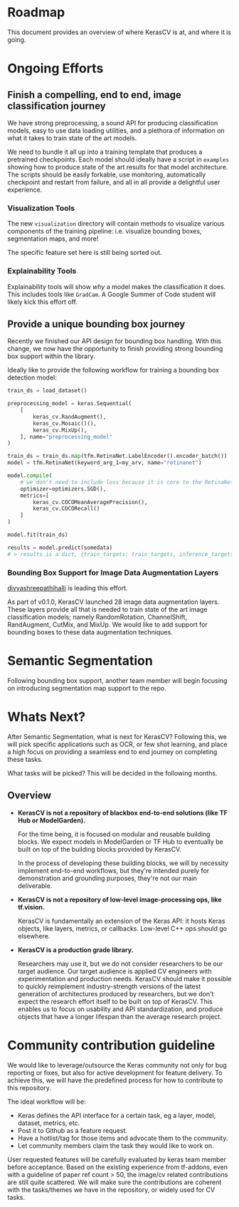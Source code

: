 # Roadmap
This document provides an overview of where KerasCV is at, and where it is going.
# Ongoing Efforts
## Finish a compelling, end to end, image classification journey
We have strong preprocessing, a sound API for producing classification models, easy to
use data loading utilities, and a plethora of information on what it takes to train
state of the art models.

We need to bundle it all up into a training template that produces a pretrained
checkpoints.  Each model should ideally have a script in `examples` showing how to
produce state of the art results for that model architecture.
The scripts should be easily forkable, use monitoring, automatically checkpoint and
restart from failure, and all in all provide a delightful user experience.

### Visualization Tools

The new `visualization` directory will contain methods to visualize various components of
the training pipeline: i.e. visualize bounding boxes, segmentation maps, and more!

The specific feature set here is still being sorted out.

### Explainability Tools

Explainability tools will show *why* a model makes the classification it does.  This
includes tools like `GradCam`.  A Google Summer of Code student will likely kick this
effort off.

## Provide a unique bounding box journey
Recently we finished our API design for bounding box handling.  With this change,
we now have the opportunity to finish providing strong bounding box support within the
library.

Ideally like to provide the following workflow for training a bounding box detection model:

```python
train_ds = load_dataset()

preprocessing_model = keras.Sequential(
    [
        keras_cv.RandAugment(),
        keras_cv.Mosaic()(),
        keras_cv.MixUp(),
    ], name="preprocessing_model"
)

train_ds = train_ds.map(tfm.RetinaNet.LabelEncoder().encoder_batch())
model = tfm.RetinaNet(keyword_arg_1=my_arv, name="retinanet")

model.compile(
    # we don't need to include loss because it is core to the RetinaNet model
    optimizer=optimizers.SGD(),
    metrics=[
        keras_cv.COCOMeanAveragePrecision(),
        keras_cv.COCORecall()
    ]
)

model.fit(train_ds)

results = model.predict(somedata)
# > results is a dict, {train_targets: train_targets, inference_targets: inference_targets}
```

### Bounding Box Support for Image Data Augmentation Layers
[divyashreepathihalli](https://github.com/divyashreepathihalli) is leading this effort.

As part of v0.1.0, KerasCV launched 28 image data augmentation layers.
These layers provide all that is needed to train state of the art image classification models; namely RandomRotation, ChannelShift, RandAugment, CutMix, and MixUp.
We would like to add support for bounding boxes to these data augmentation techniques.

# Semantic Segmentation

Following bounding box support, another team member will begin focusing on introducing
segmentation map support to the repo.

# Whats Next?

After Semantic Segmentation, what is next for KerasCV?  Following this, we will pick
specific applications such as OCR, or few shot learning, and place a high focus on
providing a seamless end to end journey on completing these tasks.

What tasks will be picked?  This will be decided in the following months.

## Overview
- **KerasCV is not a repository of blackbox end-to-end solutions (like TF Hub or ModelGarden).**

    For the time being, it is focused on modular and reusable building blocks. We expect models in
    ModelGarden or TF Hub to eventually be built on top of the building blocks provided by KerasCV.

    In the process of developing these building blocks, we will by necessity implement end-to-end
    workflows, but they're intended purely for demonstration and grounding purposes, they're not
    our main deliverable.


- **KerasCV is not a repository of low-level image-processing ops, like tf.vision.**

    KerasCV is fundamentally an extension of the Keras API: it hosts Keras objects, like layers,
    metrics, or callbacks. Low-level C++ ops should go elsewhere.


- **KerasCV is a production grade library.**

    Researchers may use it, but we do not consider researchers to be our target audience. Our target
    audience is applied CV engineers with experimentation and production needs. KerasCV should make
    it possible to quickly reimplement industry-strength versions of the latest generation of
    architectures produced by researchers, but we don't expect the research effort itself to be built
    on top of KerasCV. This enables us to focus on usability and API standardization, and produce
    objects that have a longer lifespan than the average research project.

# Community contribution guideline
We would like to leverage/outsource the Keras community not only for bug reporting or fixes,
but also for active development for feature delivery. To achieve this, we will have the predefined
process for how to contribute to this repository.

The ideal workflow will be:

- Keras defines the API interface for a certain task, eg a layer, model, dataset, metrics, etc.
- Post it to Github as a feature request.
- Have a hotlist/tag for those items and advocate them to the community.
- Let community members claim the task they would like to work on.

User requested features will be carefully evaluated by keras team member before acceptance.
Based on the existing experience from tf-addons, even with a guideline of paper ref count > 50,
the image/cv related contributions are still quite scattered. We will make sure the contributions
are coherent with the tasks/themes we have in the repository, or widely used for CV tasks.
